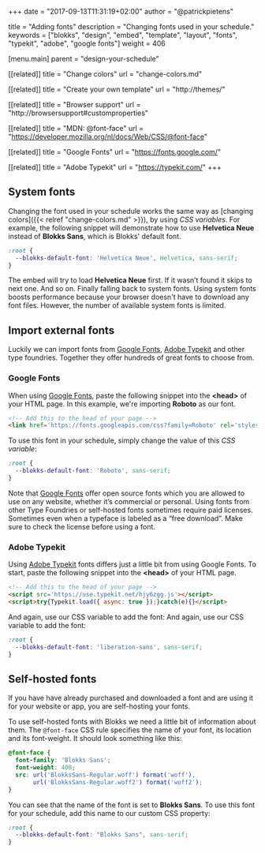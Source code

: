 +++
date            = "2017-09-13T11:31:19+02:00"
author          = "@patrickpietens"

title           = "Adding fonts"
description     = "Changing fonts used in your schedule."
keywords        = ["blokks", "design", "embed", "template", "layout", "fonts", "typekit", "adobe", "google fonts"]
weight          = 406

[menu.main]
parent          = "design-your-schedule"

[[related]]
title = "Change colors"
url = "change-colors.md"

[[related]]
title = "Create your own template"
url = "http://themes/"

[[related]]
title = "Browser support"
url = "http://browsersupport#customproperties"

[[related]]
title = "MDN: @font-face"
url = "https://developer.mozilla.org/nl/docs/Web/CSS/@font-face"

[[related]]
title = "Google Fonts"
url = "https://fonts.google.com/"

[[related]]
title = "Adobe Typekit"
url = "https://typekit.com/"
+++

## System fonts
Changing the font used in your schedule works the same way as [changing colors]({{< relref "change-colors.md" >}}), by using *CSS variables*. For example, the following snippet will demonstrate how to use **Helvetica Neue** instead of **Blokks Sans**, which is Blokks' default font.

```css
:root {
  --blokks-default-font: 'Helvetica Neue', Helvetica, sans-serif;
}
```

The embed will try to load **Helvetica Neue** first. If it wasn’t found it skips to next one. And so on. Finally falling back to system fonts. Using system fonts boosts performance because your browser doesn't have to download any font files. However, the number of available system fonts is limited.

## Import external fonts
Luckily we can import fonts from [Google Fonts](https://fonts.google.com/), [Adobe Typekit](https://typekit.com/) and other type foundries. Together they offer hundreds of great fonts to choose from.

### Google Fonts
When using [Google Fonts](https://fonts.google.com/), paste the following snippet into the **\<head\>** of your HTML page. In this example, we're importing **Roboto** as our font.

```html
<!-- Add this to the head of your page -->
<link href='https://fonts.googleapis.com/css?family=Roboto' rel='stylesheet'>
```

To use this font in your schedule, simply change the value of this *CSS variable*:

```css
:root {
  --blokks-default-font: 'Roboto', sans-serif;
}
```

<span class='note'>Note that [Google Fonts](https://fonts.google.com/) offer open source fonts which you are allowed to use on any website, whether it’s commercial or personal. Using fonts from other Type Foundries or self-hosted fonts sometimes require paid licenses. Sometimes even when a typeface is labeled as a “free download”. Make sure to check the license before using a font.</span>

### Adobe Typekit
Using [Adobe Typekit](https://typekit.com/) fonts differs just a little bit from using Google Fonts. To start, paste the following snippet into the **\<head\>** of your HTML page.

```html
<!-- Add this to the head of your page -->
<script src='https://use.typekit.net/hjy6zgg.js'></script>
<script>try{Typekit.load({ async: true });}catch(e){}</script>
```

And again, use our CSS variable to add the font:
And again, use our CSS variable to add the font:

```css
:root {
  --blokks-default-font: 'liberation-sans', sans-serif;
}
```

## Self-hosted fonts
If you have have already purchased and downloaded a font and are using it for your website or app, you are self-hosting your fonts.

To use self-hosted fonts with Blokks we need a little bit of information about them. The `@font-face` CSS rule specifies the name of your font, its location and its font-weight. It should look something like this:

```css
@font-face {
  font-family: 'Blokks Sans';
  font-weight: 400;
  src: url('BlokksSans-Regular.woff') format('woff'),
       url('BlokksSans-Regular.woff2') format('woff2');
}
```

You can see that the name of the font is set to **Blokks Sans**. To use this font for your schedule, add this name to our custom CSS property:

```css
:root {
  --blokks-default-font: "Blokks Sans", sans-serif;
}
```